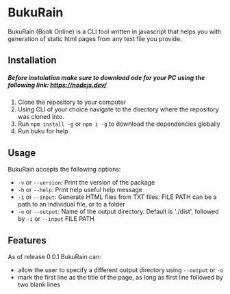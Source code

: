 # BukuRain

BukuRain (Book Online) is a CLI tool written in javascript that helps you with generation of static html pages from any text file you provide. 

## Installation
##### Before instalation make sure to download ode for your PC using the following link: https://nodejs.dev/
1. Clone the repository to your computer
2. Using CLI of your choice navigate to the directory where the repository was cloned into.
3. Run ``npm install -g`` or ``npm i -g`` to download the dependencies globally
4. Run buku for help

## Usage
BukuRain accepts the following options:

* `-v` or `--version`: Print the version of the package
* `-h` or `--help`: Print help useful help message
* `-i` or `--input`: Generate HTML files from TXT files. FILE PATH can be a path to an individual file, or to a folder
* `-o` or `--output`: Name of the output directory. Default is './dist', followed by `-i` or `--input` FILE PATH
  
## Features
As of release 0.0.1 BukuRain can:

  - allow the user to specify a different output directory using ``--output`` or ``-o``
  - mark the first line as the title of the page, as long as first line followed by two blank lines

